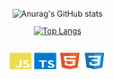 <div align="center">
  
  ![Anurag's GitHub stats](https://github-readme-stats.vercel.app/api?username=GuilhermeSilvaN&show_icons=true)
  
  [![Top Langs](https://github-readme-stats.vercel.app/api/top-langs/?username=GuilhermeSilvaN&layout=donut-vertical)](https://github.com/anuraghazra/github-readme-stats)
  
  <div style="display: inline_block"><br>
    <img align="center" alt="gui-Js" height="30" width="40" src="https://raw.githubusercontent.com/devicons/devicon/master/icons/javascript/javascript-plain.svg">
    <img align="center" alt="gui-Ts" height="30" width="40" src="https://raw.githubusercontent.com/devicons/devicon/master/icons/typescript/typescript-plain.svg">
    <img align="center" alt="gui-HTML" height="30" width="40" src="https://raw.githubusercontent.com/devicons/devicon/master/icons/html5/html5-original.svg">
    <img align="center" alt="gui-CSS" height="30" width="40" src="https://raw.githubusercontent.com/devicons/devicon/master/icons/css3/css3-original.svg">
  </div>
  
</div>





